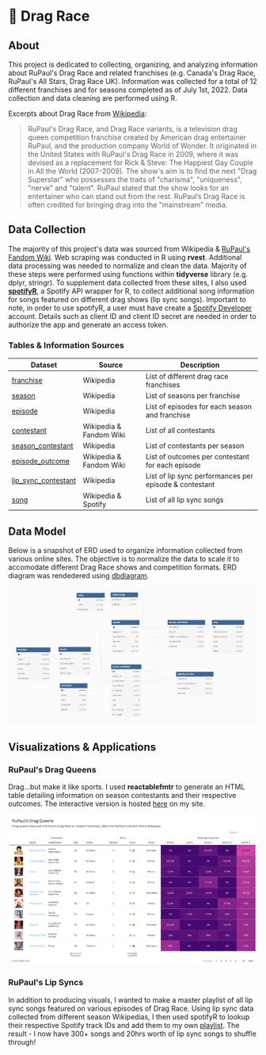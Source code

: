 # :checkered_flag: Drag Race

## About
This project is dedicated to collecting, organizing, and analyzing information about RuPaul's Drag Race and related franchises (e.g. Canada's Drag Race, RuPaul's All Stars, Drag Race UK). Information was collected for a total of 12 different franchises and for seasons completed as of July 1st, 2022. Data collection and data cleaning are performed using R.

Excerpts about Drag Race from [Wikipedia](https://en.wikipedia.org/wiki/Drag_Race_(franchise)):

>RuPaul's Drag Race, and Drag Race variants, is a television drag queen competition franchise created by American drag entertainer RuPaul, and the production company World of Wonder. It originated in the United States with RuPaul's Drag Race in 2009, where it was devised as a replacement for Rick & Steve: The Happiest Gay Couple in All the World (2007–2009). The show's aim is to find the next "Drag Superstar" who possesses the traits of "charisma", "uniqueness", "nerve" and "talent". RuPaul stated that the show looks for an entertainer who can stand out from the rest. RuPaul’s Drag Race is often credited for bringing drag into the "mainstream" media.

## Data Collection

The majority of this project's data was sourced from Wikipedia & [RuPaul's Fandom Wiki](https://rupaulsdragrace.fandom.com/wiki/RuPaul%27s_Drag_Race_Wiki). Web scraping was conducted in R using **rvest**. Additional data processing was needed to normalize and clean the data. Majority of these steps were performed using functions within **tidyverse** library (e.g. dplyr, stringr). To supplement data collected from these sites, I also used **[spotifyR](https://www.rcharlie.com/spotifyr/)**, a Spotify API wrapper for R, to collect additional song information for songs featured on different drag shows (lip sync songs). Important to note, in order to use spotifyR, a user must have create a [Spotify Developer](https://developer.spotify.com/) account. Details such as client ID and client ID secret are needed in order to authorize the app and generate an access token.

### Tables & Information Sources

| Dataset                 | Source                         | Description                                       |
|-------------------------|-------------------------------|---------------------------------------------------|
| [franchise][d1]         | Wikipedia                      | List of different drag race franchises            |
| [season][d2]            | Wikipedia                      | List of seasons per franchise               |
| [episode][d3]           | Wikipedia                      | List of episodes for each season and franchise            |
| [contestant][d4]        | Wikipedia & Fandom Wiki | List of all contestants       |
| [season_contestant][d5] | Wikipedia                      | List of contestants per season                    |
| [episode_outcome][d6]   | Wikipedia & Fandom Wiki                     | List of outcomes per contestant for each episode  |
| [lip_sync_contestant][d7]| Wikipedia                     | List of lip sync performances per episode & contestant                         |
| [song][d8]| Wikipedia & Spotify                     | List of all lip sync songs                         |


[d1]: data/franchise.csv
[d2]: data/season.csv
[d3]: data/episode.csv
[d4]: data/contestant.csv
[d5]: data/season_contestant.csv
[d6]: data/episode_outcome.csv
[d7]: data/lip_sync_contestant.csv
[d8]: data/song.csv


## Data Model

Below is a snapshot of ERD used to organize information collected from various online sites. The objective is to normalize the data to scale it to accomodate different Drag Race shows and competition formats. ERD diagram was rendedered using [dbdiagram](https://dbdiagram.io/).

![plot](./images/rpdr-schema.png)

## Visualizations & Applications

### RuPaul's Drag Queens

Drag...but make it like sports. I used **reactablefmtr** to generate an HTML table detailing information on season contestants and their respective outcomes. The interactive version is hosted [here](https://www.tanyashapiro.com/interactive-visuals/rpdr) on my site.
<br/><br/>
![plot](./images/drag-queens.png)

### RuPaul's Lip Syncs

In addition to producing visuals, I wanted to make a master playlist of all lip sync songs featured on various episodes of Drag Race. Using lip sync data collected from different season Wikipedias, I then used spotifyR to lookup their respective Spotify track IDs and add them to my own [playlist](https://open.spotify.com/playlist/1FN5Vh8bWSO3FoQFZr5lIA?si=J2sPjNl9RCO7eTlAEFDUWA&nd=1). The result - I now have 300+ songs and 20hrs worth of lip sync songs to shuffle through!


